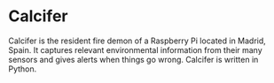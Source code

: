 # Calcifer

Calcifer is the resident fire demon of a Raspberry Pi located in Madrid, Spain. It captures relevant environmental information from their many sensors and gives alerts when things go wrong. Calcifer is written in Python.
